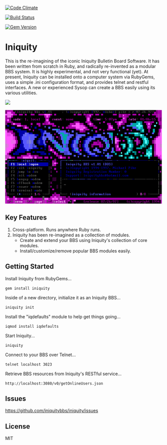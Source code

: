 [![Code Climate](https://codeclimate.com/github/dwyl/esta/badges/gpa.png)](https://codeclimate.com/github/iniquitybbs/iniquity)

[![Build Status](https://travis-ci.org/iniquitybbs/iniquity.png?branch=master)](https://travis-ci.org/iniquitybbs/iniquity)

[![Gem Version](https://badge.fury.io/rb/iniquity.png)](https://badge.fury.io/rb/iniquity)


# Iniquity
This is the re-imagining of the iconic Iniquity Bulletin Board Software. It has been written from scratch in Ruby, and radically re-invented as a modular BBS system. It is highly experimental, and not very functional (yet). At present, Iniquity can be installed onto a computer system via RubyGems, uses a simple .ini configuration format, and provides telnet and restful interfaces. A new or experienced Sysop can create a BBS easily using its various utilities.

<p align="left">
    <img src="http://disengage.ca/wp-content/uploads/2011/07/Iniquity_BBS_WFC1.jpg" height="300">
</p>

<p align="left">
    <img src="https://raw.githubusercontent.com/bertrandom/press-enter/gh-pages/iniquity.png" height="300">
</p>

## Key Features
1. Cross-platform. Runs anywhere Ruby runs.
2. Iniquity has been re-imagined as a collection of modules.
    - Create and extend your BBS using Iniquity's collection of core modules.
    - Install/customize/remove popular BBS modules easily.

## Getting Started

Install Iniquity from RubyGems...

    gem install iniquity

Inside of a new directory, initialize it as an Iniquity BBS...

    iniquity init

Install the "iqdefaults" module to help get things going...

    iqmod install iqdefaults

Start Iniquity...

    iniquity

Connect to your BBS over Telnet...

    telnet localhost 3023

Retrieve BBS resources from Iniquity's RESTful service...

    http://localhost:3080/v0/getOnlineUsers.json

## Issues
https://github.com/iniquitybbs/iniquity/issues

## License
MIT
